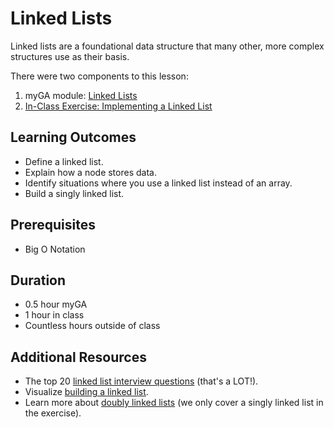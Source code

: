 # Linked Lists

Linked lists are a foundational data structure that many other, more complex structures use as their basis. 

There were two components to this lesson:
1. myGA module: [Linked Lists](https://my.generalassemb.ly/activities/397)
2. [In-Class Exercise: Implementing a Linked List](exercises/LinkedList.js)


## Learning Outcomes
- Define a linked list.
- Explain how a node stores data. 
- Identify situations where you use a linked list instead of an array.
- Build a singly linked list.

## Prerequisites
* Big O Notation

## Duration
* 0.5 hour myGA
* 1 hour in class
* Countless hours outside of class

## Additional Resources
- The top 20 [linked list interview questions](https://www.geeksforgeeks.org/top-20-linked-list-interview-question/) (that's a LOT!).
- Visualize [building a linked list](https://visualgo.net/bn/list).
- Learn more about [doubly linked lists](https://github.com/trekhleb/javascript-algorithms/tree/master/src/data-structures/doubly-linked-list) (we only cover a singly linked list in the exercise).
